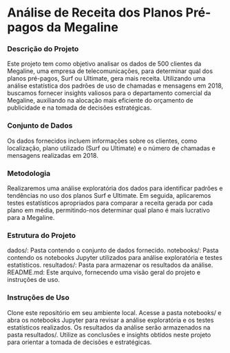 # Análise de Receita dos Planos Pré-pagos da Megaline


### Descrição do Projeto
Este projeto tem como objetivo analisar os dados de 500 clientes da Megaline, uma empresa de telecomunicações, para determinar qual dos planos pré-pagos, Surf ou Ultimate, gera mais receita. Utilizando uma análise estatística dos padrões de uso de chamadas e mensagens em 2018, buscamos fornecer insights valiosos para o departamento comercial da Megaline, auxiliando na alocação mais eficiente do orçamento de publicidade e na tomada de decisões estratégicas.


### Conjunto de Dados
Os dados fornecidos incluem informações sobre os clientes, como localização, plano utilizado (Surf ou Ultimate) e o número de chamadas e mensagens realizadas em 2018.

### Metodologia
Realizaremos uma análise exploratória dos dados para identificar padrões e tendências no uso dos planos Surf e Ultimate. Em seguida, aplicaremos testes estatísticos apropriados para comparar a receita gerada por cada plano em média, permitindo-nos determinar qual plano é mais lucrativo para a Megaline.

### Estrutura do Projeto
dados/: Pasta contendo o conjunto de dados fornecido.
notebooks/: Pasta contendo os notebooks Jupyter utilizados para análise exploratória e testes estatísticos.
resultados/: Pasta para armazenar os resultados da análise.
README.md: Este arquivo, fornecendo uma visão geral do projeto e instruções de uso.

### Instruções de Uso
Clone este repositório em seu ambiente local.
Acesse a pasta notebooks/ e abra os notebooks Jupyter para revisar a análise exploratória e os testes estatísticos realizados.
Os resultados da análise serão armazenados na pasta resultados/.
Utilize as conclusões e insights obtidos neste projeto para orientar a tomada de decisões e estratégicas. 
